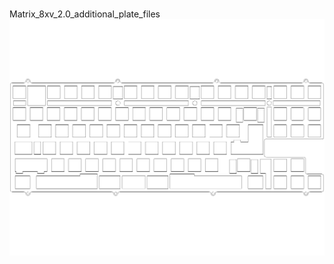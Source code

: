 <br/>Matrix_8xv_2.0_additional_plate_files<br/>![image](./Matrix_8xv_2.0_additional_plate_files.png)<br/>

